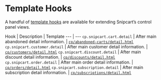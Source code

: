 # Template Hooks
A handful of [template hooks](https://craftcms.com/docs/4.x/extend/template-hooks.md) are available for extending Snipcart’s control panel views.

Hook | Description | Template
--- | ---
`cp.snipcart.cart.detail` | After main abandoned detail information. | [`cp/abandoned-carts/detail.html`](https://github.com/verbb/snipcart/blob/craft-4/src/templates/cp/abandoned-carts/detail.html)
`cp.snipcart.customer.detail` | After main customer detail information. | [`cp/customers/detail.html`](https://github.com/verbb/snipcart/blob/craft-4/src/templates/cp/customers/detail.html)
`cp.snipcart.discount.detail` | After main discount detail information. | [`cp/discounts/detail.html`](https://github.com/verbb/snipcart/blob/craft-4/src/templates/cp/discounts/detail.html)
`cp.snipcart.order.detail` | After main order detail information. | [`cp/orders/detail.html`](https://github.com/verbb/snipcart/blob/craft-4/src/templates/cp/orders/detail.html)
`cp.snipcart.subscription.detail` | After main subscription detail information. | [`cp/subscriptions/detail.html`](https://github.com/verbb/snipcart/blob/craft-4/src/templates/cp/subscriptions/detail.html)
